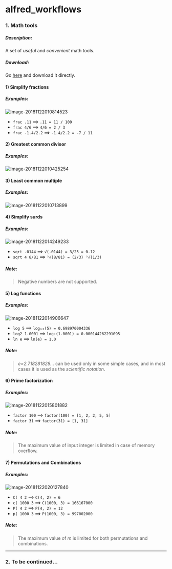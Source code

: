 # alfred_workflows

### 1. Math tools

##### Description:

A set of *useful* and *convenient* math tools.

##### Download:

Go [here](https://github.com/Emrys365/alfred_workflows/blob/master/MathTools/MathTools.alfredworkflow) and download it directly.

#### 1) Simplify fractions

##### Examples:

![image-20181122010814523](/Users/wyz/tools/alfred_workflows/MathTools/demo_1.png)

+ `frac .11`  ==>  `.11 = 11 / 100`
+ `frac 4/6`  ==>  `4/6 = 2 / 3`
+ `frac -1.4/2.2`  ==>  `-1.4/2.2 = -7 / 11`

#### 2) Greatest common divisor

##### Examples:

![image-20181122010425254](/Users/wyz/tools/alfred_workflows/MathTools/demo_2.png)

#### 3) Least common multiple

##### Examples:

![image-20181122010713899](/Users/wyz/tools/alfred_workflows/MathTools/demo_3.png)

#### 4) Simplify surds

##### Examples:

![image-20181122014249233](/Users/wyz/tools/alfred_workflows/MathTools/demo_4.png)

- `sqrt .0144`  ==>  `√(.0144) = 3/25 = 0.12`
- `sqrt 4 8/81`  ==>  `³√(8/81) = (2/3) ³√(1/3)`

##### Note:
>  Negative numbers are not supported.

#### 5) Log functions

##### Examples:

![image-20181122014906647](/Users/wyz/tools/alfred_workflows/MathTools/demo_5.png)

- `log 5`  ==>  `log₁₀(5) = 0.698970004336`
- `log2 1.0001`  ==>  `log₂(1.0001) = 0.000144262291095`
- `ln e`  ==>  `ln(e) = 1.0`

##### Note: 

> *e=2.718281828...* can be used only in some simple cases, and in most cases it is used as the *scientific notation*.

#### 6) Prime factorization

##### Examples:

![image-20181122015801882](/Users/wyz/tools/alfred_workflows/MathTools/demo_6.png)

+ `factor 100`  ==>  `factor(100) = [1, 2, 2, 5, 5]`
+ `factor 31`  ==>  `factor(31) = [1, 31]`

##### Note:

> The maximum value of input integer is limited in case of memory overflow.

#### 7) Permutations and Combinations

##### Examples:

![image-20181122020127840](/Users/wyz/tools/alfred_workflows/MathTools/demo_7.png)

+ `C( 4 2`  ==>  `C(4, 2) = 6 `
+ `c( 1000 3`  ==>  `C(1000, 3) = 166167000 `
+ `P( 4 2`  ==>  `P(4, 2) = 12`
+ `p( 1000 3`  ==>  `P(1000, 3) = 997002000 `

##### Note: 

> The maximum value of *m* is limited for both permutations and combinations.

---

### 2. To be continued...